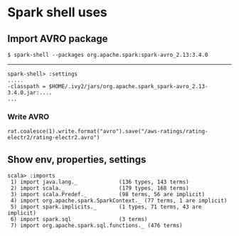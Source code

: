 # Spark shell uses

## Import AVRO package

```
$ spark-shell --packages org.apache.spark:spark-avro_2.13:3.4.0
```

---

```
spark-shell> :settings
.....
-classpath = $HOME/.ivy2/jars/org.apache.spark_spark-avro_2.13-3.4.0.jar:....
...
```

### Write AVRO

```
rat.coalesce(1).write.format("avro").save("/aws-ratings/rating-electr2/rating-electr2.avro")
```

## Show env, properties, settings
```
scala> :imports
 1) import java.lang._             (136 types, 143 terms)
 2) import scala._                 (179 types, 168 terms)
 3) import scala.Predef._          (98 terms, 56 are implicit)
 4) import org.apache.spark.SparkContext._ (77 terms, 1 are implicit)
 5) import spark.implicits._       (1 types, 71 terms, 43 are implicit)
 6) import spark.sql               (3 terms)
 7) import org.apache.spark.sql.functions._ (476 terms)
```
